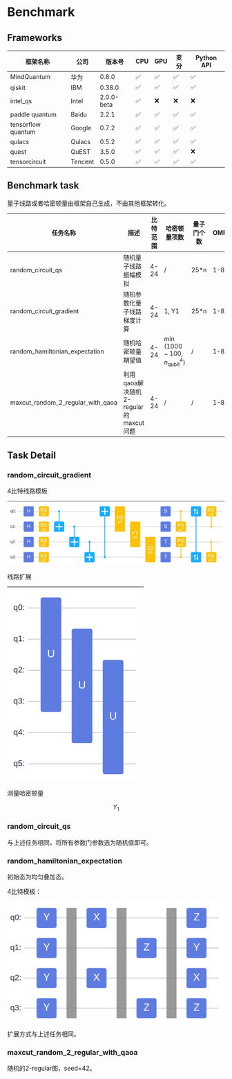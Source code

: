 # Benchmark

## Frameworks

|框架名称|公司|版本号|CPU|GPU|变分|Python API|
|-|-|-|-|-|-|-|
|MindQuantum|华为|0.8.0|✅|✅|✅|✅|
|qiskit|IBM|0.38.0|✅|✅|✅|✅|
|intel_qs|Intel|2.0.0-beta|✅|❌|❌|❌|
|paddle quantum|Baidu|2.2.1|✅|✅|✅|✅|
|tensorflow quantum|Google|0.7.2|✅|✅|✅|✅|
|qulacs|Qulacs|0.5.2|✅|✅|✅|✅|
|quest|QuEST|3.5.0|✅|✅|✅|❌|
|tensorcircuit|Tencent|0.5.0|✅|✅|✅|✅|

## Benchmark task

量子线路或者哈密顿量由框架自己生成，不由其他框架转化。

|任务名称|描述|比特范围|哈密顿量项数|量子门个数|OMP|Layer|
|-|-|-|-|-|-|-|
|random_circuit_qs|随机量子线路振幅模拟|4-24|/|25*n|1-8|/|
|random_circuit_gradient|随机参数化量子线路梯度计算|4-24|1, Y1|25*n|1-8|/|
|random_hamiltonian_expectation|随机哈密顿量期望值|4-24|$\min(1000-100, n_\text{qubit}^4)$|/|1-8|/|
|maxcut_random_2_regular_with_qaoa|利用qaoa解决随机2-regular的maxcut问题|4-24|/|/|1-8|1|

## Task Detail

### random_circuit_gradient

4比特线路模板

![random_circuit](./docs/random_circuit_tmp.png)

线路扩展

![random_circuit](./docs/random_circuit_tmp_ext.png)

测量哈密顿量

$$Y_1$$

### random_circuit_qs

与上述任务相同，将所有参数门参数选为随机值即可。

### random_hamiltonian_expectation

初始态为均匀叠加态。

4比特模板：

![ham_temp](./docs/ham_temp.png)

扩展方式与上述任务相同。

### maxcut_random_2_regular_with_qaoa

随机的2-regular图，seed=42。